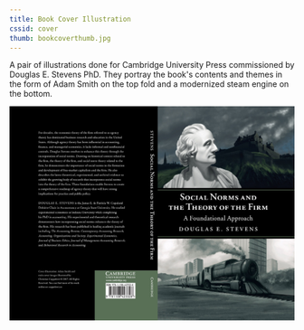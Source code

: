 ```yaml
---
title: Book Cover Illustration
cssid: cover
thumb: bookcoverthumb.jpg
---
```

A pair of illustrations done for Cambridge University Press commissioned by Douglas E. Stevens PhD. They portray the book's contents and themes in the form of Adam Smith on the top fold and a modernized steam engine on the bottom.

![Book Cover](/assets/img/bookcover.jpg)


